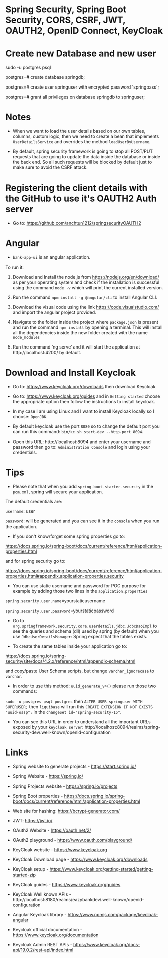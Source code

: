 # Spring Security, Spring Boot Security, CORS, CSRF, JWT, OAUTH2, OpenID Connect, KeyCloak

# Create new Database and new user

sudo -u postgres psql

postgres=# create database springdb;

postgres=# create user springuser with encrypted password 'springpass';

postgres=# grant all privileges on database springdb to springuser;

# Notes

- When we want to load the user details based on our own tables, columns, custom logic, then we need to create a bean that implements `UserDetailsService` and overrides the method `loadUserByUsername`.

- By default, spring security framework is going to stop all POST/PUT requests that are going to update the data inside the database or inside the back end.
So all such requests will be blocked by default just to make sure to avoid the CSRF attack.

# Registering the client details with the GitHub to use it's OAUTH2 Auth server

 - Go to: https://github.com/anchtun1212/springsecurityOAUTH2

# Angular

- `bank-app-ui` is an angular application. 

To run it:

1) Download and Install the node.js from https://nodejs.org/en/download/ as per your operating
system and check if the installation is successful using the command `node -v` which will print the current installed version.

2) Run the command `npm install -g @angular/cli` to install Angular CLI.

3) Download the visual code using the link https://code.visualstudio.com/ and import the angular project provided.

4) Navigate to the folder inside the project where `package.json` is present and run the command `npm install` by opening a terminal. This will install all the dependencies inside the new folder created with the name `node_modules`

5) Run the command ‘ng serve’ and it will start the application at http://localhost:4200/ by default.

# Download and Install Keycloak

- Go to: https://www.keycloak.org/downloads then download Keycloak.

- Go to: https://www.keycloak.org/guides and in `Getting started` choose the appropriate option then follow the instructions to install keycloak.

- In my case I am using Linux and I want to install Keycloak locally so I choose: `OpenJDK`.

- By default keycloak use the port `8080` so to change the default port you can run this command: `bin/kc.sh start-dev --http-port 8094`.
 
- Open this URL: http://localhost:8094 and enter your username and password then go to: `Administration Console` and login using your credentials.

# Tips

- Please note that when you add `spring-boot-starter-security` in the `pom.xml`, spring will secure your application.

The default credentials are:

`username`: user

`password`: will be generated and you can see it in the `console` when you run the application.

- If you don't know/forget some spring properties go to:

https://docs.spring.io/spring-boot/docs/current/reference/html/application-properties.html

and for spring security go to: 

https://docs.spring.io/spring-boot/docs/current/reference/html/application-properties.html#appendix.application-properties.security

- You can use static username and password for POC purpose for example by adding those two lines in the `application.properties`

`spring.security.user.name`=yourstaticusername

`spring.security.user.password`=yourstaticpassword

- Go to `org.springframework.security.core.userdetails.jdbc.JdbcDaoImpl` to see the queries and schema (dll) used by spring (by default) when you use `JdbcUserDetailsManager`: Spring expect that the tables exists.


- To create the same tables inside your application go to: 

https://docs.spring.io/spring-security/site/docs/4.2.x/reference/html/appendix-schema.html 

and copy/paste User Schema scripts, but change `varchar_ignorecase` to `varchar`.

- In order to use this method: `uuid_generate_v4()` please run those two commands:

`sudo -u postgres psql postgres` then `ALTER USER springuser WITH SUPERUSER;` then `liquibase` will run this `CREATE EXTENSION IF NOT EXISTS "uuid-ossp";` in the `changeSet id="spring-security-15"`.

- You can see this URL in order to understand all the important URLs exposed by your `keycloak server`: http://localhost:8094/realms/spring-security-dev/.well-known/openid-configuration

# Links

- Spring website to generate projects - https://start.spring.io/

- Spring Website - https://spring.io/

- Spring Projects website - https://spring.io/projects

- Spring Boot properties - https://docs.spring.io/spring-boot/docs/current/reference/html/application-properties.html

- Web site for hashing: https://bcrypt-generator.com/

- JWT: https://jwt.io/

- OAuth2 Website - https://oauth.net/2/

- OAuth2 playground - https://www.oauth.com/playground/

- KeyCloak website - https://www.keycloak.org

- KeyCloak Download page - https://www.keycloak.org/downloads

- KeyCloak setup - https://www.keycloak.org/getting-started/getting-started-zip

- KeyCloak guides - https://www.keycloak.org/guides

- KeyCloak Well known APIs - http://localhost:8180/realms/eazybankdev/.well-known/openid-configuration

- Angular Keycloak library - https://www.npmjs.com/package/keycloak-angular

- Keycloak official documentation - https://www.keycloak.org/documentation

- Keycloak Admin REST APIs - https://www.keycloak.org/docs-api/19.0.2/rest-api/index.html